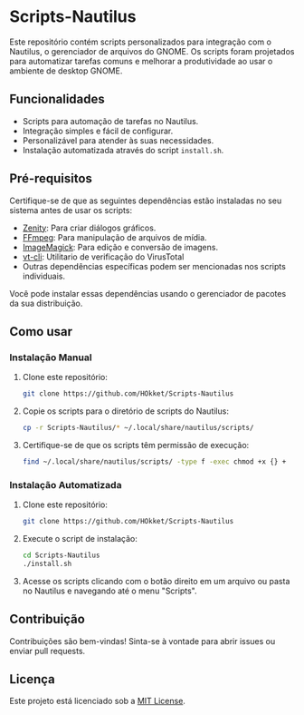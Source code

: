 # Scripts-Nautilus

Este repositório contém scripts personalizados para integração com o Nautilus, o gerenciador de arquivos do GNOME. Os scripts foram projetados para automatizar tarefas comuns e melhorar a produtividade ao usar o ambiente de desktop GNOME.

## Funcionalidades

- Scripts para automação de tarefas no Nautilus.
- Integração simples e fácil de configurar.
- Personalizável para atender às suas necessidades.
- Instalação automatizada através do script `install.sh`.

## Pré-requisitos

Certifique-se de que as seguintes dependências estão instaladas no seu sistema antes de usar os scripts:

- [Zenity](https://help.gnome.org/users/zenity/stable/): Para criar diálogos gráficos.
- [FFmpeg](https://ffmpeg.org/): Para manipulação de arquivos de mídia.
- [ImageMagick](https://imagemagick.org/): Para edição e conversão de imagens.
- [vt-cli](https://github.com/VirusTotal/vt-cli): Utilitario de verificação do VirusTotal
- Outras dependências específicas podem ser mencionadas nos scripts individuais.

Você pode instalar essas dependências usando o gerenciador de pacotes da sua distribuição.

## Como usar

### Instalação Manual

1. Clone este repositório:
    ```bash
    git clone https://github.com/HOkket/Scripts-Nautilus
    ```
2. Copie os scripts para o diretório de scripts do Nautilus:
    ```bash
    cp -r Scripts-Nautilus/* ~/.local/share/nautilus/scripts/
    ```
3. Certifique-se de que os scripts têm permissão de execução:
    ```bash
    find ~/.local/share/nautilus/scripts/ -type f -exec chmod +x {} +
    ```

### Instalação Automatizada

1. Clone este repositório:
    ```bash
    git clone https://github.com/HOkket/Scripts-Nautilus
    ```
2. Execute o script de instalação:
    ```bash
    cd Scripts-Nautilus
    ./install.sh
    ```

4. Acesse os scripts clicando com o botão direito em um arquivo ou pasta no Nautilus e navegando até o menu "Scripts".

## Contribuição

Contribuições são bem-vindas! Sinta-se à vontade para abrir issues ou enviar pull requests.

## Licença

Este projeto está licenciado sob a [MIT License](LICENSE).